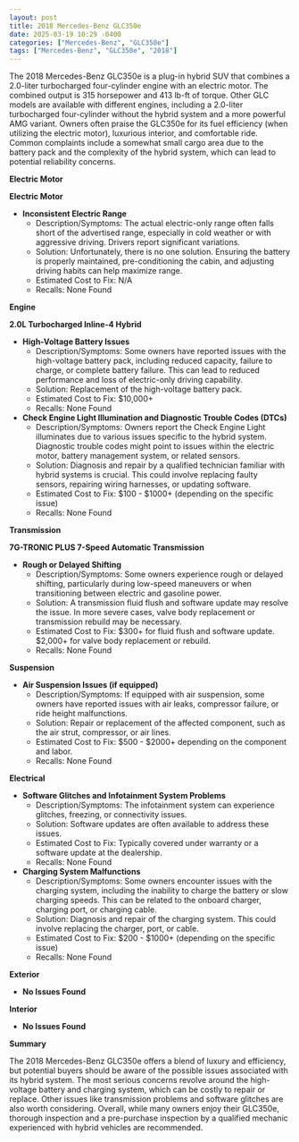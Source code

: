 ```yaml
---
layout: post
title: 2018 Mercedes-Benz GLC350e
date: 2025-03-19 10:29 -0400
categories: ["Mercedes-Benz", "GLC350e"]
tags: ["Mercedes-Benz", "GLC350e", "2018"]
---
```

The 2018 Mercedes-Benz GLC350e is a plug-in hybrid SUV that combines a 2.0-liter turbocharged four-cylinder engine with an electric motor. The combined output is 315 horsepower and 413 lb-ft of torque. Other GLC models are available with different engines, including a 2.0-liter turbocharged four-cylinder without the hybrid system and a more powerful AMG variant. Owners often praise the GLC350e for its fuel efficiency (when utilizing the electric motor), luxurious interior, and comfortable ride. Common complaints include a somewhat small cargo area due to the battery pack and the complexity of the hybrid system, which can lead to potential reliability concerns.

**Electric Motor**

**Electric Motor**
*   **Inconsistent Electric Range**
    *   Description/Symptoms: The actual electric-only range often falls short of the advertised range, especially in cold weather or with aggressive driving. Drivers report significant variations.
    *   Solution: Unfortunately, there is no one solution. Ensuring the battery is properly maintained, pre-conditioning the cabin, and adjusting driving habits can help maximize range.
    *   Estimated Cost to Fix: N/A
    *   Recalls: None Found

**Engine**

**2.0L Turbocharged Inline-4 Hybrid**
*   **High-Voltage Battery Issues**
    *   Description/Symptoms: Some owners have reported issues with the high-voltage battery pack, including reduced capacity, failure to charge, or complete battery failure. This can lead to reduced performance and loss of electric-only driving capability.
    *   Solution: Replacement of the high-voltage battery pack.
    *   Estimated Cost to Fix: $10,000+
    *   Recalls: None Found
*   **Check Engine Light Illumination and Diagnostic Trouble Codes (DTCs)**
    *   Description/Symptoms: Owners report the Check Engine Light illuminates due to various issues specific to the hybrid system. Diagnostic trouble codes might point to issues within the electric motor, battery management system, or related sensors.
    *   Solution: Diagnosis and repair by a qualified technician familiar with hybrid systems is crucial. This could involve replacing faulty sensors, repairing wiring harnesses, or updating software.
    *   Estimated Cost to Fix: $100 - $1000+ (depending on the specific issue)
    *   Recalls: None Found

**Transmission**

**7G-TRONIC PLUS 7-Speed Automatic Transmission**
*   **Rough or Delayed Shifting**
    *   Description/Symptoms: Some owners experience rough or delayed shifting, particularly during low-speed maneuvers or when transitioning between electric and gasoline power.
    *   Solution: A transmission fluid flush and software update may resolve the issue. In more severe cases, valve body replacement or transmission rebuild may be necessary.
    *   Estimated Cost to Fix: $300+ for fluid flush and software update. $2,000+ for valve body replacement or rebuild.
    *   Recalls: None Found

**Suspension**

*   **Air Suspension Issues (if equipped)**
    *   Description/Symptoms: If equipped with air suspension, some owners have reported issues with air leaks, compressor failure, or ride height malfunctions.
    *   Solution: Repair or replacement of the affected component, such as the air strut, compressor, or air lines.
    *   Estimated Cost to Fix: $500 - $2000+ depending on the component and labor.
    *   Recalls: None Found

**Electrical**

*   **Software Glitches and Infotainment System Problems**
    *   Description/Symptoms: The infotainment system can experience glitches, freezing, or connectivity issues.
    *   Solution: Software updates are often available to address these issues.
    *   Estimated Cost to Fix: Typically covered under warranty or a software update at the dealership.
    *   Recalls: None Found
*   **Charging System Malfunctions**
    *   Description/Symptoms: Some owners encounter issues with the charging system, including the inability to charge the battery or slow charging speeds. This can be related to the onboard charger, charging port, or charging cable.
    *   Solution: Diagnosis and repair of the charging system. This could involve replacing the charger, port, or cable.
    *   Estimated Cost to Fix: $200 - $1000+ (depending on the specific issue)
    *   Recalls: None Found

**Exterior**

*   **No Issues Found**

**Interior**

*   **No Issues Found**

**Summary**

The 2018 Mercedes-Benz GLC350e offers a blend of luxury and efficiency, but potential buyers should be aware of the possible issues associated with its hybrid system. The most serious concerns revolve around the high-voltage battery and charging system, which can be costly to repair or replace. Other issues like transmission problems and software glitches are also worth considering. Overall, while many owners enjoy their GLC350e, thorough inspection and a pre-purchase inspection by a qualified mechanic experienced with hybrid vehicles are recommended.

